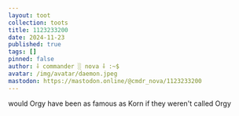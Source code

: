 ```yaml
---
layout: toot
collection: toots
title: 1123233200
date: 2024-11-23
published: true
tags: []
pinned: false
author: ⸸ commander ░ nova ⸸ :~$
avatar: /img/avatar/daemon.jpeg
mastodon: https://mastodon.online/@cmdr_nova/1123233200
---
```


would Orgy have been as famous as Korn if they weren't called Orgy
